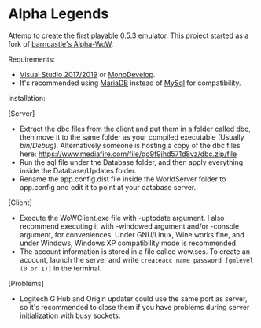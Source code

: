 Alpha Legends
=============

Attemp to create the first playable 0.5.3 emulator. This project started as a fork of [barncastle's Alpha-WoW](https://github.com/barncastle/Alpha-WoW).

Requirements:
  - [Visual Studio 2017/2019](https://visualstudio.microsoft.com/es/) or [MonoDevelop](https://www.monodevelop.com/).
  - It's recommended using [MariaDB](https://mariadb.org/) instead of [MySql](https://www.mysql.com/) for compatibility.
  
Installation:

[Server]
-	Extract the dbc files from the client and put them in a folder called dbc, then move it to the same folder as your compiled executable (Usually _bin/Debug_). Alternatively someone is hosting a copy of the dbc files here: https://www.mediafire.com/file/qo9f9jhd571d8vz/dbc.zip/file
-	Run the sql file under the Database folder, and then apply everything inside the Database/Updates folder.
-	Rename the app.config.dist file inside the WorldServer folder to app.config and edit it to point at your database server.

[Client]
-	Execute the WoWClient.exe file with -uptodate argument. I also recommend executing it with -windowed argument and/or -console argument, for conveniences. Under GNU/Linux, Wine works fine, and under Windows, Windows XP compatibility mode is recommended.
-	The account information is stored in a file called wow.ses. To create an account, launch the server and write `createacc name password [gmlevel (0 or 1)]` in the terminal.

[Problems]
- Logitech G Hub and Origin updater could use the same port as server, so it's recommended to close them if you have problems during server initialization with busy sockets.
